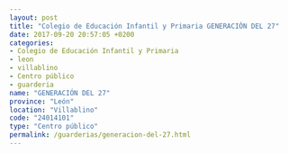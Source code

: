 ```yaml
---
layout: post
title: "Colegio de Educación Infantil y Primaria GENERACIÓN DEL 27"
date: 2017-09-20 20:57:05 +0200
categories:
- Colegio de Educación Infantil y Primaria
- leon
- villablino
- Centro público
- guarderia
name: "GENERACIÓN DEL 27"
province: "León"
location: "Villablino"
code: "24014101"
type: "Centro público"
permalink: /guarderias/generacion-del-27.html
---
```

